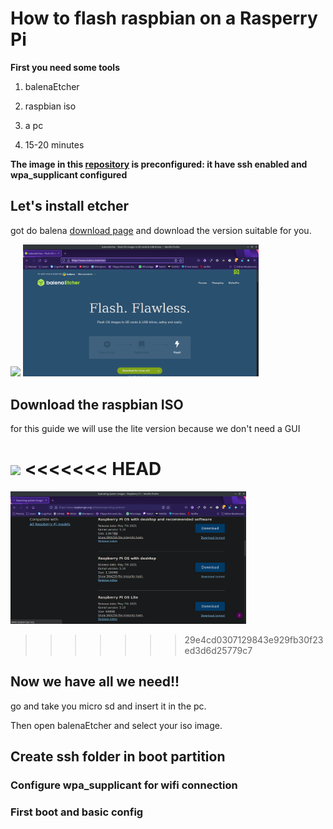 # How to flash raspbian on a Rasperry Pi

**First you need some tools**

1. balenaEtcher

2. raspbian iso

3. a pc

4. 15-20 minutes

**The image in this [repository](https://drive.google.com/file/d/1wLuyTCQxGp63mAIFYXXDNSh0i43EToBi/view?usp=sharing) is preconfigured: it have ssh enabled and wpa_supplicant configured**

## Let's install etcher

got do balena [download page](https://www.balena.io/etcher/) and download the version suitable for you.

![](/home/rdfilippo/Desktop/Scuola/howToFlashARasp/Screenshot_20211005_092258.png)
<img title="image" src="https://github.com/filippo-ferrando/howToFlashARaspberry/blob/master/Screenshot_20211005_092258.png" alt="" width="377" data-align="center">


## Download the raspbian ISO

for this guide we will use the lite version because we don't need a GUI

![](/home/rdfilippo/Desktop/Scuola/howToFlashARasp/Screenshot_20211005_092632.png)
<<<<<<< HEAD
=======
<img title="image" src="https://github.com/filippo-ferrando/howToFlashARaspberry/blob/master/Screenshot_20211005_092632.png" alt="" width="377" data-align="center">

>>>>>>> 29e4cd0307129843e929fb30f23ed3d6d25779c7

## Now we have all we need!!

go and take you micro sd and insert it in the pc.

Then open balenaEtcher and select your iso image.

## Create ssh folder in boot partition

### Configure wpa_supplicant for wifi connection

### First boot and basic config
